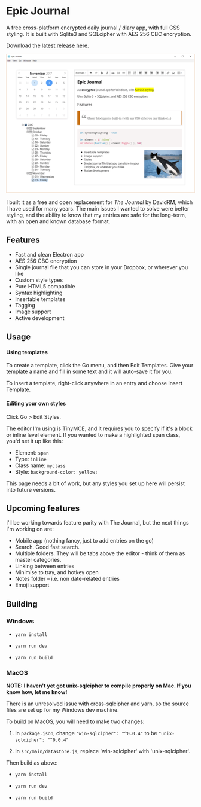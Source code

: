 # Epic Journal

A free cross-platform encrypted daily journal / diary app, with full CSS styling. It is built with Sqlite3 and 
SQLcipher with AES 256 CBC encryption.

Download the [latest release here](https://github.com/alangrainger/epic-journal/releases/latest).

![Screenshot](screenshot.png?raw=true)

I built it as a free and open replacement for *The Journal* by DavidRM, which I have used 
for many years. The main issues I wanted to solve were better styling, and the ability to know that my
entries are safe for the long-term, with an open and known database format.

## Features

- Fast and clean Electron app
- AES 256 CBC encryption
- Single journal file that you can store in your Dropbox, or wherever you like
- Custom style types
- Pure HTML5 compatible
- Syntax highlighting
- Insertable templates
- Tagging
- Image support
- Active development

## Usage

#### Using templates

To create a template, click the Go menu, and then Edit Templates. Give your template a name and fill in some text
and it will auto-save it for you.

To insert a template, right-click anywhere in an entry and choose Insert Template. 

#### Editing your own styles

Click Go > Edit Styles.

The editor I'm using is TinyMCE, and it requires you to specify if it's a block or inline level element.
If you wanted to make a highlighted span class, you'd set it up like this:

- Element: `span`
- Type: `inline`
- Class name: `myclass`
- Style: `background-color: yellow;`

This page needs a bit of work, but any styles you set up here will persist into future versions.

## Upcoming features

I'll be working towards feature parity with The Journal, but the next things I'm working on are:

- Mobile app (nothing fancy, just to add entries on the go)
- Search. Good fast search.
- Multiple folders. They will be tabs above the editor - think of them as master categories.
- Linking between entries
- Minimise to tray, and hotkey open
- Notes folder – i.e. non date-related entries
- Emoji support

## Building

### Windows

- `yarn install`

- `yarn run dev`

- `yarn run build`

### MacOS

**NOTE: I haven't yet got unix-sqlcipher to compile properly on Mac. If you know how, let me know!** 

There is an unresolved issue with cross-sqlcipher and yarn, 
so the source files are set up for my Windows dev machine.

To build on MacOS, you will need to make two changes:

1. In `package.json`, change `"win-sqlcipher": "^0.0.4"` to be `"unix-sqlcipher": "^0.0.4"`

1. In `src/main/datastore.js`, replace 'win-sqlcipher' with 'unix-sqlcipher'.

Then build as above:

- `yarn install`

- `yarn run dev`

- `yarn run build`
